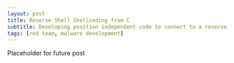 ```yaml
---
layout: post
title: Reverse Shell Shellcoding from C
subtitle: Developing position independent code to connect to a reverse shell
tags: [red team, malware development]
---
```


Placeholder for future post